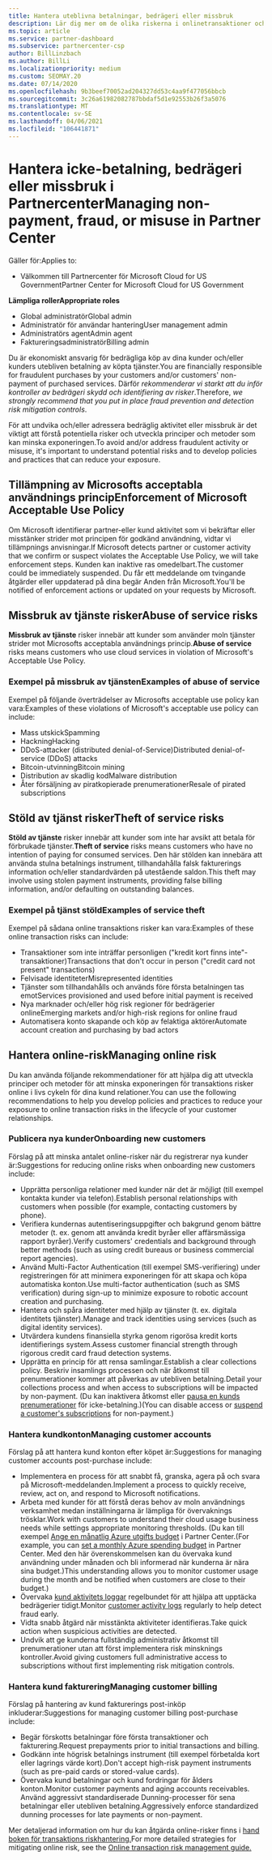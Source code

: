 ```yaml
---
title: Hantera uteblivna betalningar, bedrägeri eller missbruk
description: Lär dig mer om de olika riskerna i onlinetransaktioner och de bästa metoderna för att hantera och minimera riskerna i Partner Center.
ms.topic: article
ms.service: partner-dashboard
ms.subservice: partnercenter-csp
author: BillLinzbach
ms.author: BillLi
ms.localizationpriority: medium
ms.custom: SEOMAY.20
ms.date: 07/14/2020
ms.openlocfilehash: 9b3beef70052ad204327dd53c4aa9f477056bbcb
ms.sourcegitcommit: 3c26a61982082787bbdaf5d1e92553b26f3a5076
ms.translationtype: MT
ms.contentlocale: sv-SE
ms.lasthandoff: 04/06/2021
ms.locfileid: "106441871"
---
```

# <a name="managing-non-payment-fraud-or-misuse-in-partner-center"></a><span data-ttu-id="8d5e8-103">Hantera icke-betalning, bedrägeri eller missbruk i Partnercenter</span><span class="sxs-lookup"><span data-stu-id="8d5e8-103">Managing non-payment, fraud, or misuse in Partner Center</span></span>

<span data-ttu-id="8d5e8-104">Gäller för:</span><span class="sxs-lookup"><span data-stu-id="8d5e8-104">Applies to:</span></span>

- <span data-ttu-id="8d5e8-105">Välkommen till Partnercenter för Microsoft Cloud for US Government</span><span class="sxs-lookup"><span data-stu-id="8d5e8-105">Partner Center for Microsoft Cloud for US Government</span></span>

<span data-ttu-id="8d5e8-106">**Lämpliga roller**</span><span class="sxs-lookup"><span data-stu-id="8d5e8-106">**Appropriate roles**</span></span>

- <span data-ttu-id="8d5e8-107">Global administratör</span><span class="sxs-lookup"><span data-stu-id="8d5e8-107">Global admin</span></span>
- <span data-ttu-id="8d5e8-108">Administratör för användar hantering</span><span class="sxs-lookup"><span data-stu-id="8d5e8-108">User management admin</span></span>
- <span data-ttu-id="8d5e8-109">Administratörs agent</span><span class="sxs-lookup"><span data-stu-id="8d5e8-109">Admin agent</span></span>
- <span data-ttu-id="8d5e8-110">Faktureringsadministratör</span><span class="sxs-lookup"><span data-stu-id="8d5e8-110">Billing admin</span></span>

<span data-ttu-id="8d5e8-111">Du är ekonomiskt ansvarig för bedrägliga köp av dina kunder och/eller kunders utebliven betalning av köpta tjänster.</span><span class="sxs-lookup"><span data-stu-id="8d5e8-111">You are financially responsible for fraudulent purchases by your customers and/or customers' non-payment of purchased services.</span></span> <span data-ttu-id="8d5e8-112">Därför *rekommenderar vi starkt att du inför kontroller av bedrägeri skydd och identifiering av risker*.</span><span class="sxs-lookup"><span data-stu-id="8d5e8-112">Therefore, *we strongly recommend that you put in place fraud prevention and detection risk mitigation controls*.</span></span>

<span data-ttu-id="8d5e8-113">För att undvika och/eller adressera bedräglig aktivitet eller missbruk är det viktigt att förstå potentiella risker och utveckla principer och metoder som kan minska exponeringen.</span><span class="sxs-lookup"><span data-stu-id="8d5e8-113">To avoid and/or address fraudulent activity or misuse, it's important to understand potential risks and to develop policies and practices that can reduce your exposure.</span></span>

## <a name="enforcement-of-microsoft-acceptable-use-policy"></a><span data-ttu-id="8d5e8-114">Tillämpning av Microsofts acceptabla användnings princip</span><span class="sxs-lookup"><span data-stu-id="8d5e8-114">Enforcement of Microsoft Acceptable Use Policy</span></span>

<span data-ttu-id="8d5e8-115">Om Microsoft identifierar partner-eller kund aktivitet som vi bekräftar eller misstänker strider mot principen för godkänd användning, vidtar vi tillämpnings anvisningar.</span><span class="sxs-lookup"><span data-stu-id="8d5e8-115">If Microsoft detects partner or customer activity that we confirm or suspect violates the Acceptable Use Policy, we will take enforcement steps.</span></span> <span data-ttu-id="8d5e8-116">Kunden kan inaktive ras omedelbart.</span><span class="sxs-lookup"><span data-stu-id="8d5e8-116">The customer could be immediately suspended.</span></span> <span data-ttu-id="8d5e8-117">Du får ett meddelande om tvingande åtgärder eller uppdaterad på dina begär Anden från Microsoft.</span><span class="sxs-lookup"><span data-stu-id="8d5e8-117">You'll be notified of enforcement actions or updated on your requests by Microsoft.</span></span>

## <a name="abuse-of-service-risks"></a><span data-ttu-id="8d5e8-118">Missbruk av tjänste risker</span><span class="sxs-lookup"><span data-stu-id="8d5e8-118">Abuse of service risks</span></span>

<span data-ttu-id="8d5e8-119">**Missbruk av tjänste** risker innebär att kunder som använder moln tjänster strider mot Microsofts acceptabla användnings princip.</span><span class="sxs-lookup"><span data-stu-id="8d5e8-119">**Abuse of service** risks means customers who use cloud services in violation of Microsoft's Acceptable Use Policy.</span></span>

### <a name="examples-of-abuse-of-service"></a><span data-ttu-id="8d5e8-120">Exempel på missbruk av tjänsten</span><span class="sxs-lookup"><span data-stu-id="8d5e8-120">Examples of abuse of service</span></span>

<span data-ttu-id="8d5e8-121">Exempel på följande överträdelser av Microsofts acceptable use policy kan vara:</span><span class="sxs-lookup"><span data-stu-id="8d5e8-121">Examples of these violations of Microsoft's acceptable use policy can include:</span></span>

- <span data-ttu-id="8d5e8-122">Mass utskick</span><span class="sxs-lookup"><span data-stu-id="8d5e8-122">Spamming</span></span>
- <span data-ttu-id="8d5e8-123">Hackning</span><span class="sxs-lookup"><span data-stu-id="8d5e8-123">Hacking</span></span>
- <span data-ttu-id="8d5e8-124">DDoS-attacker (distributed denial-of-Service)</span><span class="sxs-lookup"><span data-stu-id="8d5e8-124">Distributed denial-of-service (DDoS) attacks</span></span>
- <span data-ttu-id="8d5e8-125">Bitcoin-utvinning</span><span class="sxs-lookup"><span data-stu-id="8d5e8-125">Bitcoin mining</span></span>
- <span data-ttu-id="8d5e8-126">Distribution av skadlig kod</span><span class="sxs-lookup"><span data-stu-id="8d5e8-126">Malware distribution</span></span>
- <span data-ttu-id="8d5e8-127">Åter försäljning av piratkopierade prenumerationer</span><span class="sxs-lookup"><span data-stu-id="8d5e8-127">Resale of pirated subscriptions</span></span>

## <a name="theft-of-service-risks"></a><span data-ttu-id="8d5e8-128">Stöld av tjänst risker</span><span class="sxs-lookup"><span data-stu-id="8d5e8-128">Theft of service risks</span></span>

<span data-ttu-id="8d5e8-129">**Stöld av tjänste** risker innebär att kunder som inte har avsikt att betala för förbrukade tjänster.</span><span class="sxs-lookup"><span data-stu-id="8d5e8-129">**Theft of service** risks means customers who have no intention of paying for consumed services.</span></span> <span data-ttu-id="8d5e8-130">Den här stölden kan innebära att använda stulna betalnings instrument, tillhandahålla falsk fakturerings information och/eller standardvärden på utestående saldon.</span><span class="sxs-lookup"><span data-stu-id="8d5e8-130">This theft may involve using stolen payment instruments, providing false billing information, and/or defaulting on outstanding balances.</span></span>

### <a name="examples-of-service-theft"></a><span data-ttu-id="8d5e8-131">Exempel på tjänst stöld</span><span class="sxs-lookup"><span data-stu-id="8d5e8-131">Examples of service theft</span></span>

<span data-ttu-id="8d5e8-132">Exempel på sådana online transaktions risker kan vara:</span><span class="sxs-lookup"><span data-stu-id="8d5e8-132">Examples of these online transaction risks can include:</span></span>

- <span data-ttu-id="8d5e8-133">Transaktioner som inte inträffar personligen ("kredit kort finns inte"-transaktioner)</span><span class="sxs-lookup"><span data-stu-id="8d5e8-133">Transactions that don't occur in person ("credit card not present" transactions)</span></span>
- <span data-ttu-id="8d5e8-134">Felvisade identiteter</span><span class="sxs-lookup"><span data-stu-id="8d5e8-134">Misrepresented identities</span></span>
- <span data-ttu-id="8d5e8-135">Tjänster som tillhandahålls och används före första betalningen tas emot</span><span class="sxs-lookup"><span data-stu-id="8d5e8-135">Services provisioned and used before initial payment is received</span></span>
- <span data-ttu-id="8d5e8-136">Nya marknader och/eller hög risk regioner för bedrägerier online</span><span class="sxs-lookup"><span data-stu-id="8d5e8-136">Emerging markets and/or high-risk regions for online fraud</span></span>
- <span data-ttu-id="8d5e8-137">Automatisera konto skapande och köp av felaktiga aktörer</span><span class="sxs-lookup"><span data-stu-id="8d5e8-137">Automate account creation and purchasing by bad actors</span></span>

## <a name="managing-online-risk"></a><span data-ttu-id="8d5e8-138">Hantera online-risk</span><span class="sxs-lookup"><span data-stu-id="8d5e8-138">Managing online risk</span></span>

<span data-ttu-id="8d5e8-139">Du kan använda följande rekommendationer för att hjälpa dig att utveckla principer och metoder för att minska exponeringen för transaktions risker online i livs cykeln för dina kund relationer.</span><span class="sxs-lookup"><span data-stu-id="8d5e8-139">You can use the following recommendations to help you develop policies and practices to reduce your exposure to online transaction risks in the lifecycle of your customer relationships.</span></span>

### <a name="onboarding-new-customers"></a><span data-ttu-id="8d5e8-140">Publicera nya kunder</span><span class="sxs-lookup"><span data-stu-id="8d5e8-140">Onboarding new customers</span></span>

<span data-ttu-id="8d5e8-141">Förslag på att minska antalet online-risker när du registrerar nya kunder är:</span><span class="sxs-lookup"><span data-stu-id="8d5e8-141">Suggestions for reducing online risks when onboarding new customers include:</span></span>

- <span data-ttu-id="8d5e8-142">Upprätta personliga relationer med kunder när det är möjligt (till exempel kontakta kunder via telefon).</span><span class="sxs-lookup"><span data-stu-id="8d5e8-142">Establish personal relationships with customers when possible (for example, contacting customers by phone).</span></span>
- <span data-ttu-id="8d5e8-143">Verifiera kundernas autentiseringsuppgifter och bakgrund genom bättre metoder (t. ex. genom att använda kredit byråer eller affärsmässiga rapport byråer).</span><span class="sxs-lookup"><span data-stu-id="8d5e8-143">Verify customers' credentials and background through better methods (such as using credit bureaus or business commercial report agencies).</span></span>
- <span data-ttu-id="8d5e8-144">Använd Multi-Factor Authentication (till exempel SMS-verifiering) under registreringen för att minimera exponeringen för att skapa och köpa automatiska konton.</span><span class="sxs-lookup"><span data-stu-id="8d5e8-144">Use multi-factor authentication (such as SMS verification) during sign-up to minimize exposure to robotic account creation and purchasing.</span></span>
- <span data-ttu-id="8d5e8-145">Hantera och spåra identiteter med hjälp av tjänster (t. ex. digitala identitets tjänster).</span><span class="sxs-lookup"><span data-stu-id="8d5e8-145">Manage and track identities using services (such as digital identity services).</span></span>
- <span data-ttu-id="8d5e8-146">Utvärdera kundens finansiella styrka genom rigorösa kredit korts identifierings system.</span><span class="sxs-lookup"><span data-stu-id="8d5e8-146">Assess customer financial strength through rigorous credit card fraud detection systems.</span></span>
- <span data-ttu-id="8d5e8-147">Upprätta en princip för att rensa samlingar.</span><span class="sxs-lookup"><span data-stu-id="8d5e8-147">Establish a clear collections policy.</span></span> <span data-ttu-id="8d5e8-148">Beskriv insamlings processen och när åtkomst till prenumerationer kommer att påverkas av utebliven betalning.</span><span class="sxs-lookup"><span data-stu-id="8d5e8-148">Detail your collections process and when access to subscriptions will be impacted by non-payment.</span></span> <span data-ttu-id="8d5e8-149">(Du kan inaktivera åtkomst eller [pausa en kunds prenumerationer](create-a-new-subscription.md#suspend-a-subscription) för icke-betalning.)</span><span class="sxs-lookup"><span data-stu-id="8d5e8-149">(You can disable access or [suspend a customer's subscriptions](create-a-new-subscription.md#suspend-a-subscription) for non-payment.)</span></span>

### <a name="managing-customer-accounts"></a><span data-ttu-id="8d5e8-150">Hantera kundkonton</span><span class="sxs-lookup"><span data-stu-id="8d5e8-150">Managing customer accounts</span></span>

<span data-ttu-id="8d5e8-151">Förslag på att hantera kund konton efter köpet är:</span><span class="sxs-lookup"><span data-stu-id="8d5e8-151">Suggestions for managing customer accounts post-purchase include:</span></span>

- <span data-ttu-id="8d5e8-152">Implementera en process för att snabbt få, granska, agera på och svara på Microsoft-meddelanden.</span><span class="sxs-lookup"><span data-stu-id="8d5e8-152">Implement a process to quickly receive, review, act on, and respond to Microsoft notifications.</span></span>
- <span data-ttu-id="8d5e8-153">Arbeta med kunder för att förstå deras behov av moln användnings verksamhet medan inställningarna är lämpliga för övervaknings trösklar.</span><span class="sxs-lookup"><span data-stu-id="8d5e8-153">Work with customers to understand their cloud usage business needs while settings appropriate monitoring thresholds.</span></span> <span data-ttu-id="8d5e8-154">(Du kan till exempel [Ange en månatlig Azure utgifts budget](set-an-azure-spending-budget-for-your-customers.md) i Partner Center.</span><span class="sxs-lookup"><span data-stu-id="8d5e8-154">(For example, you can [set a monthly Azure spending budget](set-an-azure-spending-budget-for-your-customers.md) in Partner Center.</span></span> <span data-ttu-id="8d5e8-155">Med den här överenskommelsen kan du övervaka kund användning under månaden och bli informerad när kunderna är nära sina budget.)</span><span class="sxs-lookup"><span data-stu-id="8d5e8-155">This understanding allows you to monitor customer usage during the month and be notified when customers are close to their budget.)</span></span>
- <span data-ttu-id="8d5e8-156">Övervaka [kund aktivitets loggar](activity-logs.md) regelbundet för att hjälpa att upptäcka bedrägerier tidigt.</span><span class="sxs-lookup"><span data-stu-id="8d5e8-156">Monitor [customer activity logs](activity-logs.md) regularly to help detect fraud early.</span></span>
- <span data-ttu-id="8d5e8-157">Vidta snabb åtgärd när misstänkta aktiviteter identifieras.</span><span class="sxs-lookup"><span data-stu-id="8d5e8-157">Take quick action when suspicious activities are detected.</span></span>
- <span data-ttu-id="8d5e8-158">Undvik att ge kunderna fullständig administrativ åtkomst till prenumerationer utan att först implementera risk minsknings kontroller.</span><span class="sxs-lookup"><span data-stu-id="8d5e8-158">Avoid giving customers full administrative access to subscriptions without first implementing risk mitigation controls.</span></span>

### <a name="managing-customer-billing"></a><span data-ttu-id="8d5e8-159">Hantera kund fakturering</span><span class="sxs-lookup"><span data-stu-id="8d5e8-159">Managing customer billing</span></span>

<span data-ttu-id="8d5e8-160">Förslag på hantering av kund fakturerings post-inköp inkluderar:</span><span class="sxs-lookup"><span data-stu-id="8d5e8-160">Suggestions for managing customer billing post-purchase include:</span></span>

- <span data-ttu-id="8d5e8-161">Begär förskotts betalningar före första transaktioner och fakturering.</span><span class="sxs-lookup"><span data-stu-id="8d5e8-161">Request prepayments prior to initial transactions and billing.</span></span>
- <span data-ttu-id="8d5e8-162">Godkänn inte högrisk betalnings instrument (till exempel förbetalda kort eller lagrings värde kort).</span><span class="sxs-lookup"><span data-stu-id="8d5e8-162">Don't accept high-risk payment instruments (such as pre-paid cards or stored-value cards).</span></span>
- <span data-ttu-id="8d5e8-163">Övervaka kund betalningar och kund fordringar för ålders konton.</span><span class="sxs-lookup"><span data-stu-id="8d5e8-163">Monitor customer payments and aging accounts receivables.</span></span> <span data-ttu-id="8d5e8-164">Använd aggressivt standardiserade Dunning-processer för sena betalningar eller utebliven betalning.</span><span class="sxs-lookup"><span data-stu-id="8d5e8-164">Aggressively enforce standardized dunning processes for late payments or non-payment.</span></span>

<span data-ttu-id="8d5e8-165">Mer detaljerad information om hur du kan åtgärda online-risker finns i [hand boken för transaktions riskhantering.](https://query.prod.cms.rt.microsoft.com/cms/api/am/binary/RE4Bhtt)</span><span class="sxs-lookup"><span data-stu-id="8d5e8-165">For more detailed strategies for mitigating online risk, see the [Online transaction risk management guide.](https://query.prod.cms.rt.microsoft.com/cms/api/am/binary/RE4Bhtt)</span></span>
